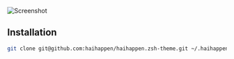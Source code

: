 ![Screenshot](http://f.cl.ly/items/1q0z02141I1S2H0A1G2M/haihappen.zsh-theme.png)

## Installation

```sh
git clone git@github.com:haihappen/haihappen.zsh-theme.git ~/.haihappen.zsh-theme.git && cd ~/.haihappen.zsh-theme && rake
```
